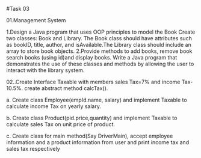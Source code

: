 #Task 03

01.Management System

1.Design a Java program that uses OOP principles to model the Book Create two classes: Book and Library. The Book class should have attributes such as bookID, title, author, and isAvailable.The Library class should include an array to store book objects.
2.Provide methods to add books, remove book search books (using id)and display books.
Write a Java program that demonstrates the use of these classes and methods by allowing the user to interact with the library system.

02..Create Interface Taxable with members sales Tax=7% and income Tax-10.5%. create abstract method calcTax().

a. Create class Employee(empId.name, salary) and implement Taxable to calculate income Tax on yearly salary.

b. Create class Product(pid.price,quantity) and implement Taxable to calculate sales Tax on unit price of product.

c. Create class for main method(Say DriverMain), accept employee information and a product information from user and print income tax and sales tax respectively
